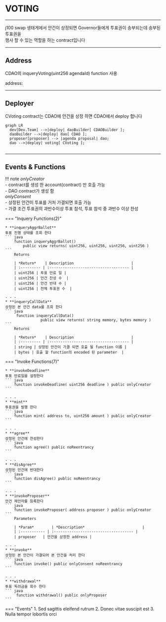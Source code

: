 # **VOTING**
- - -
j100 swap 생태게에서 안건이 상정되면 Governor들에게 투표권이 송부되는데 송부된 투표권을    
행사 할 수 있는 역할을 하는 contract입니다  

- - -
## **Address**
CDAO의 inqueryVoting(uint256 agendaId) function 사용

address:

- - -
## **Deployer**
CVoting contract는 CDAO에 안건을 상정 하면 CDAO에서 deploy 합니다   

``` mermaid
graph LR
  dev[Dev.Team] -->|deploy| daoBuilder[ CDAOBuilder ];
  daoBuilder -->|deploy| dao[ CDAO ];
  proposer[proposer] --> |agenda proposal| dao;
  dao -->|deploy| voting[ CVoting ];
 
```

- - -
## **Events & Functions**

!!! note
    *onlyCreator*   
     - contract를 생성 한 account(contract) 만 호출 가능   
     - DAO contract가 생성 함   
    *onlyConsent*   
    - 상정된 안건이 투표를 거처 가결되면 호출 가능   
    - 가결 조건 투표권의 과반수이상 투표 참석, 투표 참석 중 과반수 이상 찬성  

=== "Inquery Functions(2)"

    * **inqueryAggrBallot**   
    투표 진행 상태를 조회 한다
    ``` java
        function inqueryAggrBallot() 
            public view returns( uint256, uint256, uint256, uint256 ) 
    ```   
        Returns     

        | *Return*    | Description                          |
        | :--------- | :------------------------------------ |
        | uint256 | 투표 만료 일 |
        | uint256 | 안건 찬성 수  |
        | uint256 | 안건 반대 수 |
        | uint256 | 전체 투표권 수  |        

    - - -
    * **inqueryCallData**   
    상정된 본 안건 data를 조회 한다
    ``` java
         function inqueryCallData() 
                    public view returns( string memory, bytes memory )
    ```   
        Returns     

        | *Return*    | Description                          |
        | :--------- | :------------------------------------ |
        | string | 상정된 안건이 가결 되면 호출 될 function 이름 |
        | bytes | 호출 할 function의 encoded 된 parameter  |
    
=== "Invoke Functions(7)"

    * **invokeDeadline**   
    투표 만료일을 설정한다
    ``` java
        function invokeDeadline( uint256 deadline ) public onlyCreator
    ```  

    - - -
    * **mint**   
    투표권을 발행 한다
    ``` java
        function mint( address to, uint256 amount ) public onlyCreator
    ```  

    - - -    
    * **agree**   
    상정된 안건에 찬성한다
    ``` java
        function agree() public noReentrancy
    ```  
    
    - - -    
    * **disAgree**   
    상정된 안건에 반대한다
    ``` java
        function disAgree() public noReentrancy
    ```  

    - - -
    * **invokeProposer**   
    안건 제안자를 등록한다
    ``` java
        function invokeProposer( address proposer ) public onlyCreator
    ```  
        Parameters     
           
        | *Param*        | *Description*                          |
        | :----------- | :------------------------------------ |
        | proposer   | 안건을 상정한 address |

    - - -
    * **invoke**   
    상정된 본 안건이 가결되어 본 안건을 처리 한다
    ``` java
        function invoke() public onlyConsent noReentrancy 
    ```  

    - - -
    * **withdrawal**   
    투표 독려금을 회수 한다
    ``` java
         function withdrawal() public onlyProposer
    ```      
    
=== "Events"
    1. Sed sagittis eleifend rutrum
    2. Donec vitae suscipit est
    3. Nulla tempor lobortis orci

